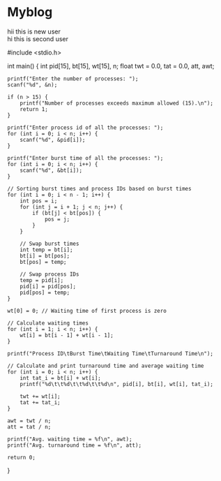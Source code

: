 # Myblog

hii this is new user
<br>
hi this is second user

#include <stdio.h>

int main() {
    int pid[15], bt[15], wt[15], n;
    float twt = 0.0, tat = 0.0, att, awt;

    printf("Enter the number of processes: ");
    scanf("%d", &n);

    if (n > 15) {
        printf("Number of processes exceeds maximum allowed (15).\n");
        return 1;
    }

    printf("Enter process id of all the processes: ");
    for (int i = 0; i < n; i++) {
        scanf("%d", &pid[i]);
    }

    printf("Enter burst time of all the processes: ");
    for (int i = 0; i < n; i++) {
        scanf("%d", &bt[i]);
    }

    // Sorting burst times and process IDs based on burst times
    for (int i = 0; i < n - 1; i++) {
        int pos = i;
        for (int j = i + 1; j < n; j++) {
            if (bt[j] < bt[pos]) {
                pos = j;
            }
        }

        // Swap burst times
        int temp = bt[i];
        bt[i] = bt[pos];
        bt[pos] = temp;

        // Swap process IDs
        temp = pid[i];
        pid[i] = pid[pos];
        pid[pos] = temp;
    }

    wt[0] = 0; // Waiting time of first process is zero

    // Calculate waiting times
    for (int i = 1; i < n; i++) {
        wt[i] = bt[i - 1] + wt[i - 1];
    }

    printf("Process ID\tBurst Time\tWaiting Time\tTurnaround Time\n");

    // Calculate and print turnaround time and average waiting time
    for (int i = 0; i < n; i++) {
        int tat_i = bt[i] + wt[i];
        printf("%d\t\t%d\t\t%d\t\t%d\n", pid[i], bt[i], wt[i], tat_i);

        twt += wt[i];
        tat += tat_i;
    }

    awt = twt / n;
    att = tat / n;

    printf("Avg. waiting time = %f\n", awt);
    printf("Avg. turnaround time = %f\n", att);

    return 0;
}


